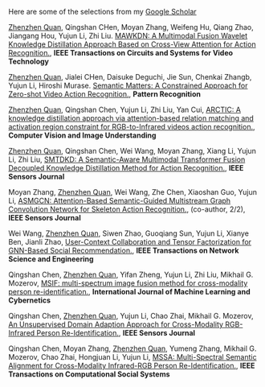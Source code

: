 Here are some of the selections from my [Google Scholar](https://scholar.google.com.hk/citations?user=xV3gdyAAAAAJ&hl=zh-CN)

<u>Zhenzhen Quan</u>, Qingshan CHen, Moyan Zhang, Weifeng Hu, Qiang Zhao, Jiangang Hou, Yujun Li, Zhi Liu. [MAWKDN: A Multimodal Fusion Wavelet Knowledge Distillation Approach Based on Cross-View Attention for Action Recognition.](https://ieeexplore.ieee.org/document/10066208), **IEEE Transactions on Circuits and Systems for Video Technology**

<u>Zhenzhen Quan</u>, Jialei CHen, Daisuke Deguchi, Jie Sun, Chenkai
Zhangb, Yujun Li, Hiroshi Murase. [Semantic Matters: A Constrained Approach for Zero-shot Video Action Recognition.](https://doi.org/10.1016/j.patcog.2025.111402), **Pattern Recognition**

<u>Zhenzhen Quan</u>, Qingshan Chen, Yujun Li, Zhi Liu, Yan Cui, [ARCTIC: A knowledge distillation approach via attention-based relation matching and activation region constraint for RGB-to-Infrared videos action recognition.](https://www.sciencedirect.com/science/article/pii/S1077314223002333), **Computer Vision and Image Understanding**

<u>Zhenzhen Quan</u>, Qingshan Chen, Wei Wang, Moyan Zhang, Xiang Li, Yujun Li, Zhi Liu, [SMTDKD: A Semantic-Aware Multimodal Transformer Fusion Decoupled Knowledge Distillation Method for Action Recognition.](https://ieeexplore.ieee.org/document/10345487), **IEEE Sensors Journal**

Moyan Zhang, <u>Zhenzhen Quan</u>, Wei Wang, Zhe Chen, Xiaoshan Guo, Yujun Li, [ASMGCN: Attention-Based Semantic-Guided Multistream Graph Convolution Network for Skeleton Action Recognition.](https://ieeexplore.ieee.org/abstract/document/10505150), (co-author, 2/2), **IEEE Sensors Journal**

Wei Wang, <u>Zhenzhen Quan</u>, Siwen Zhao, Guoqiang Sun, Yujun Li, Xianye Ben, Jianli Zhao, [User-Context Collaboration and Tensor Factorization for GNN-Based Social Recommendation.]((https://ieeexplore.ieee.org/abstract/document/10081493)), **IEEE Transactions on Network Science and Engineering**

Qingshan Chen, <u>Zhenzhen Quan</u>, Yifan Zheng, Yujun Li, Zhi Liu, Mikhail G. Mozerov, [MSIF: multi-spectrum image fusion method for cross-modality person re-identification.](https://link.springer.com/article/10.1007/s13042-023-01932-4), **International Journal of Machine Learning and Cybernetics**

Qingshan Chen, <u>Zhenzhen Quan</u>, Yujun Li, Chao Zhai, Mikhail G. Mozerov, [An Unsupervised Domain Adaption Approach for Cross-Modality RGB-Infrared Person Re-Identification.](https://ieeexplore.ieee.org/abstract/document/10295407), **IEEE Sensors Journal**

Qingshan Chen, Moyan Zhang, <u>Zhenzhen Quan</u>, Yumeng Zhang, Mikhail G. Mozerov, Chao Zhai, Hongjuan Li, Yujun Li, [MSSA: Multi-Spectral Semantic Alignment for Cross-Modality Infrared-RGB Person Re-Identification.](https://ieeexplore.ieee.org/document/10581875), **IEEE Transactions on Computational Social Systems**


